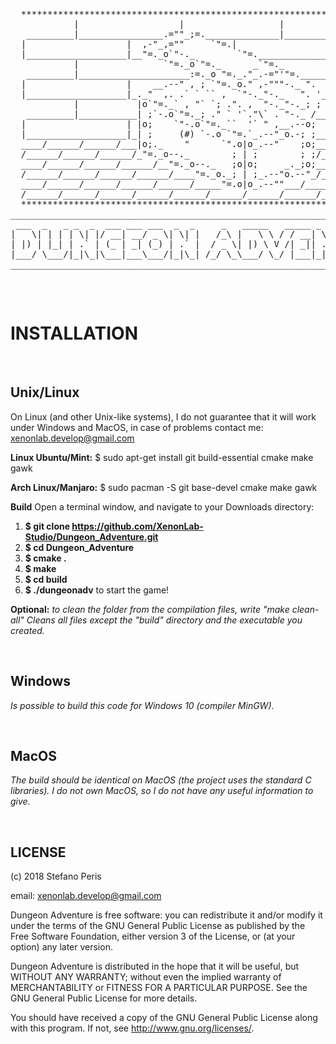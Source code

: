 <pre>
 
  *******************************************************************************
            |                   |                  |                     |
   _________|________________.=""_;=.______________|_____________________|_______
  |                   |  ,-"_,=""     `"=.|                  |
  |___________________|__"=._o`"-._        `"=.______________|___________________
            |                `"=._o`"=._      _`"=._                     |
   _________|_____________________:=._o "=._."_.-="'"=.__________________|_______
  |                   |    __.--" , ; `"=._o." ,-"""-._ ".   |
  |___________________|_._"  ,. .` ` `` ,  `"-._"-._   ". '__|___________________
            |           |o`"=._` , "` `; .". ,  "-._"-._; ;              |
   _________|___________| ;`-.o`"=._; ." ` '`."\` . "-._ /_______________|_______
  |                   | |o;    `"-.o`"=._``  '` " ,__.--o;   |
  |___________________|_| ;     (#) `-.o `"=.`_.--"_o.-; ;___|___________________
  ____/______/______/___|o;._    "      `".o|o_.--"    ;o;____/______/______/____
  /______/______/______/_"=._o--._        ; | ;        ; ;/______/______/______/_
  ____/______/______/______/__"=._o--._   ;o|o;     _._;o;____/______/______/____
  /______/______/______/______/____"=._o._; | ;_.--"o.--"_/______/______/______/_
  ____/______/______/______/______/_____"=.o|o_.--""___/______/______/______/____
  /______/______/______/______/______/______/______/______/______/______/______/
  *******************************************************************************
___________________________________________________________________________________
 ___  _   _ _  _  ___ ___ ___  _  _     _   _____   _____ _  _ _____ _   _ ___ ___ 
|   \| | | | \| |/ __| __/ _ \| \| |   /_\ |   \ \ / / __| \| |_   _| | | | _ \ __|
| |) | |_| | .` | (_ | _| (_) | .` |  / _ \| |) \ V /| _|| .` | | | | |_| |   / _|
|___/ \___/|_|\_|\___|___\___/|_|\_| /_/ \_\___/ \_/ |___|_|\_| |_|  \___/|_|_\___|
___________________________________________________________________________________

</pre>

<br>

# INSTALLATION

<br>

## Unix/Linux

On Linux (and other Unix-like systems), I do not guarantee that it will work
under Windows and MacOS, in case of problems contact me: xenonlab.develop@gmail.com

**Linux Ubuntu/Mint:**
$ sudo apt-get install git build-essential cmake make gawk

**Arch Linux/Manjaro:**
$ sudo pacman -S git base-devel cmake make gawk

**Build**
Open a terminal window, and navigate to your Downloads directory: <br>
1. **$ git clone https://github.com/XenonLab-Studio/Dungeon_Adventure.git** <br>
2. **$ cd Dungeon_Adventure** <br>
3. **$ cmake .** <br>
4. **$ make** <br>
5. **$ cd build** <br>
6. **$ ./dungeonadv** to start the game! <br>

**Optional:** *to clean the folder from the compilation files, write "make clean-all" Cleans all files except the "build" directory and the executable you created.*

<br>

## Windows

*Is possible to build this code for Windows 10 (compiler MinGW)*.

<br>

## MacOS

*The build should be identical on MacOS (the project uses the standard C libraries). I do not own MacOS, so I do not have any useful information to give.*

<br>

## LICENSE

(c) 2018 Stefano Peris

email: <xenonlab.develop@gmail.com>

Dungeon Adventure is free software: you can redistribute it and/or modify
it under the terms of the GNU General Public License as published by
the Free Software Foundation, either version 3 of the License, or
(at your option) any later version.

Dungeon Adventure is distributed in the hope that it will be useful,
but WITHOUT ANY WARRANTY; without even the implied warranty of
MERCHANTABILITY or FITNESS FOR A PARTICULAR PURPOSE.  See the
GNU General Public License for more details.

You should have received a copy of the GNU General Public License
along with this program.  If not, see <http://www.gnu.org/licenses/>.
